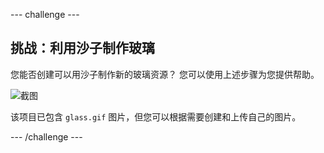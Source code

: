 --- challenge ---

## 挑战：利用沙子制作玻璃

您能否创建可以用沙子制作新的玻璃资源？ 您可以使用上述步骤为您提供帮助。

![截图](images/craft-glass.png)

该项目已包含 `glass.gif` 图片，但您可以根据需要创建和上传自己的图片。

--- /challenge ---